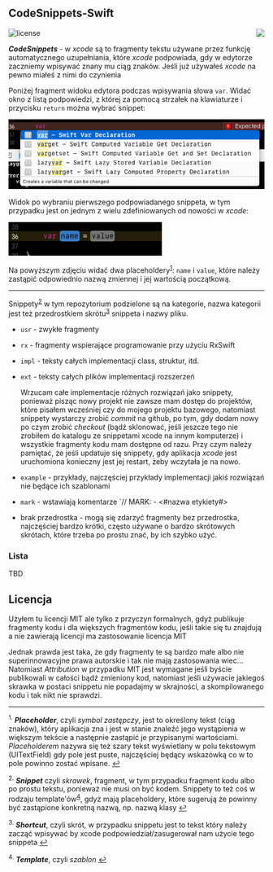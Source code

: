 ## CodeSnippets-Swift  
![license](https://img.shields.io/badge/licencja-MIT-green.svg)
<a title="Tap for English version" href="README-en.md" alt="British flag">
        <img align="right" src="https://upload.wikimedia.org/wikipedia/commons/thumb/a/ae/Flag_of_the_United_Kingdom.svg/28px-Flag_of_the_United_Kingdom.svg.png" /></a>
        
        
***CodeSnippets*** - w *xcode* są to fragmenty tekstu używane przez funkcję automatycznego uzupełniania, które *xcode* podpowiada, gdy w edytorze zaczniemy wpisywać znany mu ciąg znaków. Jeśli już używałeś *xcode* na pewno miałeś z nimi do czynienia

Poniżej fragment widoku edytora podczas wpisywania słowa `var`. Widać okno z listą podpowiedzi, z której za pomocą strzałek na klawiaturze i przycisku `return` można wybrać snippet:

![autocompletion](assets/var_autocomplition_popup.png)

Widok po wybraniu pierwszego podpowiadanego snippeta, w tym przypadku jest on jednym z wielu zdefiniowanych od nowości w *xcode*:

![autocomplited](assets/var_autocomplited.png)

Na powyższym zdjęciu widać dwa placeholdery<sup id="a_placeholder">[1](#f_placeholder)</sup>: `name` i `value`, które należy zastąpić odpowiednio nazwą zmiennej i jej wartością początkową.

---
Snippety<sup id="a_snippet">[2](#f_snippet)</sup> w tym repozytorium podzielone są na kategorie, nazwa kategorii jest też przedrostkiem skrótu<sup id="a_shortcut">[3](#f_shortcut)</sup> snippeta i nazwy pliku.

- `usr` - zwykłe fragmenty

- `rx` - fragmenty wspierające programowanie przy użyciu RxSwift

- `impl` - teksty całych implementacji class, struktur, itd.
- `ext` - teksty całych plików implementacji rozszerzeń

	Wrzucam całe implementacje różnych rozwiązań jako snippety, ponieważ pisząc nowy projekt nie zawsze mam dostęp do projektów, które pisałem wcześniej czy do mojego projektu bazowego, natomiast snippety wystarczy zrobić *commit* na github, po tym, gdy dodam nowy po czym zrobić *checkout* (bądź sklonować, jeśli jeszcze tego nie zrobiłem do katalogu ze snippetami xcode na innym komputerze) i wszystkie fragmenty kodu mam dostępne od razu. Przy czym należy pamiętać, że jeśli updatuje się snippety, gdy aplikacja *xcode* jest uruchomiona konieczny jest jej restart, żeby wczytała je na nowo.
	
- `example` - przykłady, najczęściej przykłady implementacji jakiś rozwiązań nie będące ich szablonami

- `mark` - wstawiają komentarze `// MARK: - <#nazwa etykiety#>

- brak przedrostka - mogą się zdarzyć fragmenty bez przedrostka, najczęściej bardzo krótki, często używane o bardzo skrótowych skrótach, które trzeba po prostu znać, by ich szybko użyć.


### Lista
TBD

## Licencja
Użyłem tu licencji MIT ale tylko z przyczyn formalnych, gdyż publikuje fragmenty kodu i dla większych fragmentów kodu, jeśli takie się tu znajdują a nie zawierają licencji ma zastosowanie licencja MIT

Jednak prawda jest taka, że gdy fragmenty te są bardzo małe albo nie superinnowacyjne prawa autorskie i tak nie mają zastosowania wiec... Natomiast *Attribution* w przypadku MIT jest wymagane jeśli byście publikowali w całości bądź zmieniony kod, natomiast jeśli używacie jakiegoś skrawka w postaci snippetu nie popadajmy w skrajności, a skompilowanego kodu i tak nikt nie sprawdzi.

---

<sup id="f_placeholder">1.</sup> ***Placeholder***, czyli *symbol zastępczy*, jest to określony tekst (ciąg znaków), który aplikacja zna i jest w stanie znaleźć jego wystąpienia w większym tekście a następnie zastąpić je przypisanymi wartościami.  *Placeholderem* nazywa się też szary tekst wyświetlany w polu tekstowym (UITextField) gdy pole jest puste, najczęściej będący wskazówką co w to pole powinno zostać wpisane. [↩](#a_placeholder)

<sup id="f_snippet">2.</sup> ***Snippet*** czyli *skrawek*, fragment, w tym przypadku fragment kodu albo po prostu tekstu, ponieważ nie musi on być kodem. Snippety to też coś w rodzaju template'ów<sup id="a_template">[4](#f_template)</sup>, gdyż mają placeholdery, które sugerują że powinny być zastąpione konkretną nazwą, np. nazwą klasy [↩](#a_snippet)

<sup id="f_shortcut">3.</sup> ***Shortcut***, czyli skrót, w przypadku snippetu jest to tekst który należy zacząć wpisywać by xcode podpowiedział/zasugerował nam użycie tego snippeta [↩](#a_shortcut)

<sup id="f_template">4.</sup> ***Template***, czyli *szablon* [↩](#a_template)


